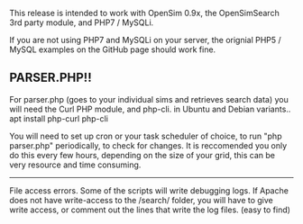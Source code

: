 This release is intended to work with  OpenSim 0.9x, the OpenSimSearch 3rd party module,  and PHP7 / MySQLi.

If you are not using PHP7 and MySQLi on your server, the orignial PHP5 / MySQL examples on the GitHub page should work fine.


PARSER.PHP!!   
-----------------------


For  parser.php   (goes to your individual sims and retrieves search data)    you will need the Curl PHP module, and php-cli.
in Ubuntu and Debian variants..     apt install php-curl php-cli


You will need to set up cron or your task scheduler of choice, to run  "php parser.php"    periodically, to check for changes.
It is reccomended you only do this every few hours, depending on the size of your grid, this can be very resource and time consuming.

-----------------------

File access errors.     Some of the scripts will write debugging logs.   If Apache does not have write-access to the /search/ folder, you will have to
give write access, or comment out the lines that write the log files.  (easy to find)